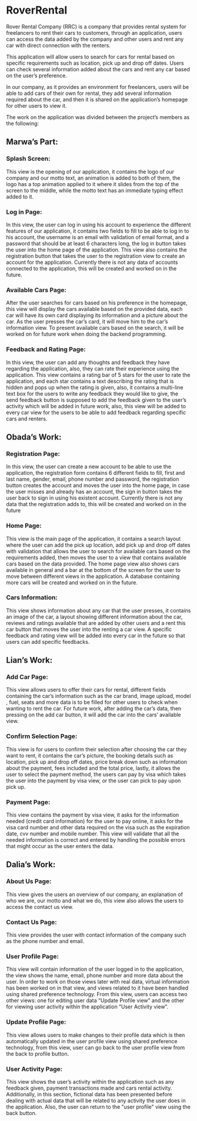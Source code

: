 # RoverRental


 Rover Rental Company (RRC) is a company that provides rental system for freelancers to rent their cars to customers, through an application, users can access the data added by the company and other users and rent any car with direct connection with the renters. 

   This application will allow users to search for cars for rental based on specific requirements such as location, pick up and drop off dates. Users can check several information added about the cars and rent any car based on the user’s preference. 

   In our company, as it provides an environment for freelancers, users will be able to add cars of their own for rental, they add several information required about the car, and then it is shared on the application’s homepage for other users to view it.

   The work on the application was divided between the project’s members as the following:

## Marwa’s Part: 

### Splash Screen:
   This view is the opening of our application, it contains the logo of our company and our motto text, an animation is added to both of them, the logo has a top animation applied to it where it slides from the top of the screen to the middle, while the motto text has an immediate typing effect added to it. 

### Log in Page:
   In this view, the user can log in using his account to experience the different features of our application, it contains two fields to fill to be able to log in to his account, the username is an email with validation of email format, and a password that should be at least 6 characters long, the log in button takes the user into the home page of the application. 
   This view also contains the registration button that takes the user to the registration view to create an account for the application. 
   Currently there is not any data of accounts connected to the application, this will be created and worked on in the future. 

### Available Cars Page: 
   After the user searches for cars based on his preference in the homepage, this view will display the cars available based on the provided data, each car will have its own card displaying its information and a picture about the car. As the user presses the car’s card, it will move him to the car’s information view. 
   To present available cars based on the search, it will be worked on for future work when doing the backend programming. 

### Feedback and Rating Page:
   In this view, the user can add any thoughts and feedback they have regarding the application, also, they can rate their experience using the application. This view contains a rating bar of 5 stars for the user to rate the application, and each star contains a text describing the rating that is hidden and pops up when the rating is given, also, it contains a multi-line text box for the users to write any feedback they would like to give, the send feedback button is supposed to add the feedback given to the user’s activity which will be added in future work, also, this view will be added to every car view for the users to be able to add feedback regarding specific cars and renters. 

## Obada’s Work: 

### Registration Page:
   In this view, the user can create a new account to be able to use the application, the registration form contains 6 different fields to fill, first and last name, gender, email, phone number and password, the registration button creates the account and moves the user into the home page, in case the user misses and already has an account, the sign in button takes the user back to sign in using his existent account. 
   Currently there is not any data that the registration adds to, this will be created and worked on in the future

### Home Page:
   This view is the main page of the application, it contains a search layout where the user can add the pick up location, add pick up and drop off dates with validation that allows the user to search for available cars based on the requirements added, then moves the user to a view that contains available cars based on the data provided. The home page view also shows cars available in general and a bar at the bottom of the screen for the user to move between different views in the application. 
   A database containing more cars will be created and worked on in the future.



### Cars Information:
   This view shows information about any car that the user presses, it contains an image of the car, a layout showing different information about the car, reviews and ratings available that are added by other users and a rent this car button that moves the user into the renting a car view.
   A specific feedback and rating view will be added into every car in the future so that users can add specific feedbacks.

## Lian’s Work: 

### Add Car Page:
  This view allows users to offer their cars for rental, different fields containing the car’s information such as the car brand, image upload,  model , fuel, seats and more data is to be filled for other users to check when wanting to rent the car. 
   For future work, after adding the car’s data, then pressing on the add car button, it will add the car into the cars’ available view.

### Confirm Selection Page:
   This view is for users to confirm their selection after choosing the car they want to rent, it contains the car’s picture, the booking details such as location, pick up and drop off dates, price break down such as information about the payment, fees included and the total price, lastly, it allows the user to select the payment method, the users can pay by visa which takes the user into the payment by visa view, or the user can pick to pay upon pick up.

### Payment Page:
   This view contains the payment by visa view, it asks for the information needed (credit card information) for the user to pay online, it asks for the visa card number and other data required on the visa such as the expiration date, cvv number and mobile number. 
   This view will validate that all the needed information is correct and entered by handling the possible errors that might occur as the user enters the data.

## Dalia’s Work: 

### About Us Page:
   This view gives the users an overview of our company, an explanation of who we are, our motto and what we do, this view also allows the users to access the contact us view.

### Contact Us Page:
   This view provides the user with contact information of the company such as the phone number and email.

### User Profile Page: 
   This view will contain information of the user logged in to the application, the view shows the name, email, phone number and more data about the user.
   In order to work on those views later with real data, virtual information has been worked on in that view, and views related to it have been handled using shared preference technology. 
   From this view, users can access two other views: one for editing user data “Update Profile view” and the other for viewing user activity within the application “User Activity view”.

### Update Profile Page:
   This view allows users to make changes to their profile data which is then automatically updated in the user profile view using shared preference technology, from this view, user can go back to the user profile view from the back to profile button.

### User Activity Page:
   This view shows the user’s activity within the application such as any feedback given, payment transactions made and cars rental activity. 
Additionally, in this section, fictional data has been presented before dealing with actual data that will be related to any activity the user does in the application. Also, the user can return to the "user profile" view using the back button.


